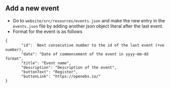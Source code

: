 ## Add a new  event


* Go to ``website/src/resources/events.json`` and make the new entry in the `events.json` file by adding another json object literal after the last event.
* Format for the event is as follows

```
{
       "id":  Next consecutive number to the id of the last event (+ve number),
       "date": "Date of commencement of the event in yyyy-mm-dd format",
       "title": "Event name",
       "description": "Description of the event",      
       "buttonText": "Register",
       "buttonLink": "https://openebs.io/"
}
```